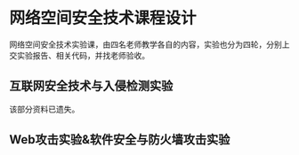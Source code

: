 # 网络空间安全技术课程设计
网络空间安全技术实验课，由四名老师教学各自的内容，实验也分为四轮，分别上交实验报告、相关代码，并找老师验收。

## 互联网安全技术与入侵检测实验
该部分资料已遗失。

## Web攻击实验&软件安全与防火墙攻击实验